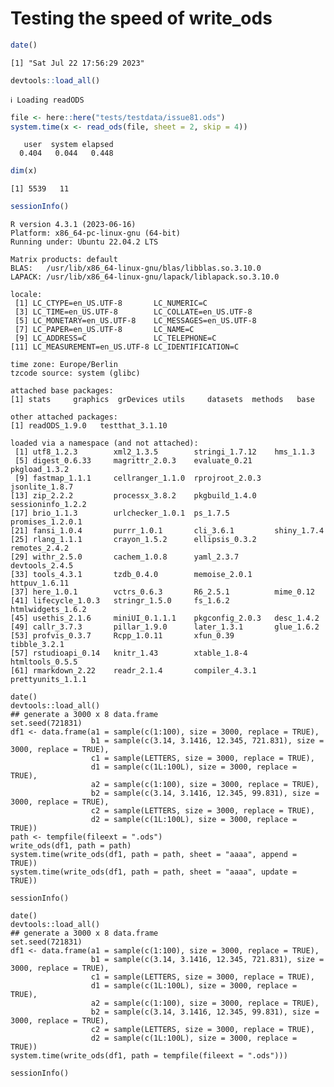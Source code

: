 # Testing the speed of write_ods

``` r
date()
```

    [1] "Sat Jul 22 17:56:29 2023"

``` r
devtools::load_all()
```

    ℹ Loading readODS

``` r
file <- here::here("tests/testdata/issue81.ods")
system.time(x <- read_ods(file, sheet = 2, skip = 4))
```

       user  system elapsed 
      0.404   0.044   0.448 

``` r
dim(x)
```

    [1] 5539   11

``` r
sessionInfo()
```

    R version 4.3.1 (2023-06-16)
    Platform: x86_64-pc-linux-gnu (64-bit)
    Running under: Ubuntu 22.04.2 LTS

    Matrix products: default
    BLAS:   /usr/lib/x86_64-linux-gnu/blas/libblas.so.3.10.0 
    LAPACK: /usr/lib/x86_64-linux-gnu/lapack/liblapack.so.3.10.0

    locale:
     [1] LC_CTYPE=en_US.UTF-8       LC_NUMERIC=C              
     [3] LC_TIME=en_US.UTF-8        LC_COLLATE=en_US.UTF-8    
     [5] LC_MONETARY=en_US.UTF-8    LC_MESSAGES=en_US.UTF-8   
     [7] LC_PAPER=en_US.UTF-8       LC_NAME=C                 
     [9] LC_ADDRESS=C               LC_TELEPHONE=C            
    [11] LC_MEASUREMENT=en_US.UTF-8 LC_IDENTIFICATION=C       

    time zone: Europe/Berlin
    tzcode source: system (glibc)

    attached base packages:
    [1] stats     graphics  grDevices utils     datasets  methods   base     

    other attached packages:
    [1] readODS_1.9.0   testthat_3.1.10

    loaded via a namespace (and not attached):
     [1] utf8_1.2.3        xml2_1.3.5        stringi_1.7.12    hms_1.1.3        
     [5] digest_0.6.33     magrittr_2.0.3    evaluate_0.21     pkgload_1.3.2    
     [9] fastmap_1.1.1     cellranger_1.1.0  rprojroot_2.0.3   jsonlite_1.8.7   
    [13] zip_2.2.2         processx_3.8.2    pkgbuild_1.4.0    sessioninfo_1.2.2
    [17] brio_1.1.3        urlchecker_1.0.1  ps_1.7.5          promises_1.2.0.1 
    [21] fansi_1.0.4       purrr_1.0.1       cli_3.6.1         shiny_1.7.4      
    [25] rlang_1.1.1       crayon_1.5.2      ellipsis_0.3.2    remotes_2.4.2    
    [29] withr_2.5.0       cachem_1.0.8      yaml_2.3.7        devtools_2.4.5   
    [33] tools_4.3.1       tzdb_0.4.0        memoise_2.0.1     httpuv_1.6.11    
    [37] here_1.0.1        vctrs_0.6.3       R6_2.5.1          mime_0.12        
    [41] lifecycle_1.0.3   stringr_1.5.0     fs_1.6.2          htmlwidgets_1.6.2
    [45] usethis_2.1.6     miniUI_0.1.1.1    pkgconfig_2.0.3   desc_1.4.2       
    [49] callr_3.7.3       pillar_1.9.0      later_1.3.1       glue_1.6.2       
    [53] profvis_0.3.7     Rcpp_1.0.11       xfun_0.39         tibble_3.2.1     
    [57] rstudioapi_0.14   knitr_1.43        xtable_1.8-4      htmltools_0.5.5  
    [61] rmarkdown_2.22    readr_2.1.4       compiler_4.3.1    prettyunits_1.1.1

``` {r}
date()
devtools::load_all()
## generate a 3000 x 8 data.frame
set.seed(721831)
df1 <- data.frame(a1 = sample(c(1:100), size = 3000, replace = TRUE),
                  b1 = sample(c(3.14, 3.1416, 12.345, 721.831), size = 3000, replace = TRUE),
                  c1 = sample(LETTERS, size = 3000, replace = TRUE),
                  d1 = sample(c(1L:100L), size = 3000, replace = TRUE),
                  a2 = sample(c(1:100), size = 3000, replace = TRUE),
                  b2 = sample(c(3.14, 3.1416, 12.345, 99.831), size = 3000, replace = TRUE),
                  c2 = sample(LETTERS, size = 3000, replace = TRUE),
                  d2 = sample(c(1L:100L), size = 3000, replace = TRUE))
path <- tempfile(fileext = ".ods")
write_ods(df1, path = path)
system.time(write_ods(df1, path = path, sheet = "aaaa", append = TRUE))
system.time(write_ods(df1, path = path, sheet = "aaaa", update = TRUE))
```

``` {r}
sessionInfo()
```

``` {r}
date()
devtools::load_all()
## generate a 3000 x 8 data.frame
set.seed(721831)
df1 <- data.frame(a1 = sample(c(1:100), size = 3000, replace = TRUE),
                  b1 = sample(c(3.14, 3.1416, 12.345, 721.831), size = 3000, replace = TRUE),
                  c1 = sample(LETTERS, size = 3000, replace = TRUE),
                  d1 = sample(c(1L:100L), size = 3000, replace = TRUE),
                  a2 = sample(c(1:100), size = 3000, replace = TRUE),
                  b2 = sample(c(3.14, 3.1416, 12.345, 99.831), size = 3000, replace = TRUE),
                  c2 = sample(LETTERS, size = 3000, replace = TRUE),
                  d2 = sample(c(1L:100L), size = 3000, replace = TRUE))
system.time(write_ods(df1, path = tempfile(fileext = ".ods")))
```

``` {r}
sessionInfo()
```
